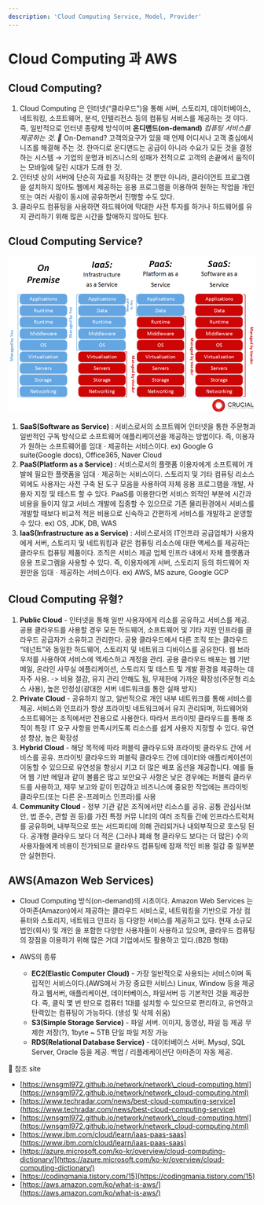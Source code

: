 ```yaml
---
description: 'Cloud Computing Service, Model, Provider'
---
```


# Cloud Computing 과 AWS

## Cloud Computing?

1. Cloud Computing ​은 인터넷\(“클라우드”\)을 통해 서버, 스토리지, 데이터베이스, 네트워킹,  소프트웨어, 분석, 인텔리전스 등의 컴퓨팅 서비스를 제공하는 것 이다.   즉, 일반적으로 인터넷 종량제 방식이며 **온디맨드\(on-demand\)**  _컴퓨팅 서비스를  제공하는 것.  📍_ On-Demand?   고객의요구가 있을 때 언제 어디서나 고객 중심에서 니즈를 해결해 주는 것.    한마디로 온디맨드는 공급이 아니라 수요가 모든 것을 결정하는 시스템 →  기업의 운명과  비즈니스의 성패가 전적으로 고객의 손끝에서 움직이는 모바일에 달린 시대가 도래 한 것.  
2. 인터넷 상의 서버에 단순히 자료를 저장하는 것 뿐만 아니라, 클라이언트 프로그램을  설치하지 않아도 웹에서 제공하는 응용 프로그램을 이용하여 원하는 작업을 ​개인 또는  여러 사람이 동시에 공유하면서 진행​할 수도 있다.   
3. 클라우드 컴퓨팅을 사용하면 하드웨어에 막대한 사전 투자를 하거나 하드웨어를 유지 관리하기 위해 많은 시간을 할애하지 않아도 된다.

## Cloud Computing Service?

![](.gitbook/assets/types-of-cloud-computing1.png)

1. **SaaS\(Software as Service\)**  : 서비스로서의 소프트웨어  인터넷을 통한 주문형과 일반적인 구독 방식으로 소프트웨어 애플리케이션을 제공하는  방법이다. 즉, 이용자가 원하는 소프트웨어를 임대ㆍ제공하는 서비스이다.    ex\) Google G suite\(Google docs\), Office365, Naver Cloud  
2. **PaaS\(Platform as a Service\) :** 서비스로서의 플랫폼  이용자에게 소프트웨어 개발에 필요한 플랫폼을 임대ㆍ제공하는 서비스이다. 스토리지 및  기타 컴퓨팅 리소스 외에도 사용자는 사전 구축 된 도구 모음을 사용하여 자체 응용  프로그램을 개발, 사용자 지정 및 테스트 할 수 있다.    PaaS를 이용한다면 서비스 외적인 부분에 시간과 비용을 들이지 않고 서비스 개발에 집중할 수 있으므로 기존 물리환경에서 서비스를 개발할 때보다 비교적 적은 비용으로 신속하고 간편하게 서비스를 개발하고 운영할 수 있다. ex\) OS, JDK, DB, WAS  
3. **IaaS\(Infrastructure as a Service\)**  : 서비스로서의 IT인프라   공급업체가 사용자에게 서버, 스토리지 및 네트워킹과 같은 컴퓨팅 리소스에 대한  액세스를 제공하는 클라우드 컴퓨팅 제품이다. 조직은 서비스 제공 업체 인프라 내에서  자체 플랫폼과 응용 프로그램을 사용할 수 있다.   즉, 이용자에게 서버, 스토리지 등의 하드웨어 자원만을 임대ㆍ제공하는 서비스이다.   ex\) AWS, MS azure, Google GCP  

## Cloud Computing 유형?

1. **Public Cloud** - 인터넷을 통해 일반 사용자에게 리소를 공유하고 서비스를 제공.  공용 클라우드를 사용할 경우 모든 하드웨어, 소프트웨어 및 기타 지원 인프라를 클라우드 공급자가 소유하고 관리한다. 공용 클라우드에서 다른 조직 또는 클라우드  “테넌트”와 동일한 하드웨어, 스토리지 및 네트워크 디바이스를 공유한다.  웹 브라우저를 사용하여 서비스에 액세스하고 계정을 관리. 공용 클라우드 배포는 웹 기반 메일, 온라인 사무실 애플리케이션, 스토리지 및 테스트 및 개발 환경을 제공하는 데 자주 사용. -&gt; 비용 절감, 유지 관리 안해도 됨, 무제한에 가까운 확장성\(주문형 리소스 사용\), 높은 안정성\(광대한 서버 네트워크를 통한 실패 방지\)  
2. **Private Cloud** - 공유하지 않고, 일반적으로 개인 내부 네트워크를 통해 서비스를  제공.  서비스와 인프라가 항상 프라이빗 네트워크에서 유지 관리되며, 하드웨어와 소프트웨어는 조직에서만 전용으로 사용한다. 따라서 프라이빗 클라우드를 통해 조직이 특정 IT 요구 사항을 만족시키도록 리소스를 쉽게 사용자 지정할 수 있다. 유연성 향상, 높은 확장성  
3.  **Hybrid Cloud** - 해당 목적에 따라 퍼블릭 클라우드와 프라이빗 클라우드 간에  서비스를 공유.   프라이빗 클라우드와 퍼블릭 클라우드 간에 데이터와 애플리케이션이 이동할 수 있으므로 유연성을 향상시 키고 더 많은 배포 옵션을 제공합니다. 예를 들어 웹 기반 메일과 같이 볼륨은 많고 보안요구 사항은 낮은 경우에는 퍼블릭 클라우드를 사용하고, 재무 보고와 같이 민감하고 비즈니스에 중요한 작업에는 프라이빗 클라우드\(또는 다른 온-프레미스 인프라\)를 사용 
4. **Community Cloud** - 정부 기관 같은 조직에서만 리소스를 공유.  공통 관심사\(보안, 법 준수, 관할 권 등\)를 가진 특정 커뮤 니티의 여러 조직들 간에 인프라스트럭처를 공유하며, 내부적으로 또는 서드파티에 의해 관리되거나 내외부적으로 호스팅 된다. 공개형 클라우드 보다 더 적은 \(그러나 폐쇄 형 클라우드 보다는 더 많은\) 수의 사용자들에게 비용이 전가되므로 클라우드 컴퓨팅에 잠재 적인 비용 절감 중 일부분만 실현한다.

## AWS\(Amazon Web Services\)

* Cloud Computing 방식\(on-demand\)의 시초이다. Amazon Web Services 는 아마존\(Amazon\)에서 제공하는 클라우드 서비스로, 네트워킹을 기반으로 가상 컴퓨터와 스토리지, 네트워크 인프라 등 다양한 서비스를 제공하고 있다. 현재 소규모 법인\(회사\) 및 개인 을 포함한 다양한 사용자들이 사용하고 있으며, 클라우드 컴퓨팅의 장점을 이용하기 위해 많은 거대 기업에서도 활용하고 있다.\(B2B 형태\) 
* AWS의 종류

  *  **EC2\(Elastic Computer Cloud\)**​ ​- ​가장 일반적으로 사용되는 서비스이며 독립적인 서비스이다.\(AWS에서 가장 중요한 서비스\) Linux, Window 등을 제공하고 웹서버, 애플리케이션, 데이터베이스, 파일서버 등 기본적인 것을 제공한다. 즉, 클릭 몇 번 만으로 컴퓨터 1대를 설치할 수 있으므로 편리하고, 유연하고 탄력있는 컴퓨팅이 가능하다. \(생성 및 삭제 쉬움\)  
  *  **S3\(Simple Storage Service\)** ​- ​파일 서버. 이미지, 동영상, 파일 등 제공 무제한 저장\(?\), 1byte ~ 5TB 단일 파일 저장 가능  
  *  **RDS\(Relational Database Service\)** ​-​ ​데이터베이스 서버. Mysql, SQL Server, Oracle 등을 제공. 백업 / 리플레케이션단 아마존이 자동 제공.

  
  

🔗 참조 site 

* [https://wnsgml972.github.io/network/network\_cloud-computing.html](https://wnsgml972.github.io/network/network_cloud-computing.html) 
*  ​[https://www.techradar.com/news/best-cloud-computing-service](https://www.techradar.com/news/best-cloud-computing-service) 
*  ​[https://wnsgml972.github.io/network/network\_cloud-computing.html](https://wnsgml972.github.io/network/network_cloud-computing.html) 
*  ​[https://www.ibm.com/cloud/learn/iaas-paas-saas](https://www.ibm.com/cloud/learn/iaas-paas-saas) 
*  ​[https://azure.microsoft.com/ko-kr/overview/cloud-computing-dictionary/](https://azure.microsoft.com/ko-kr/overview/cloud-computing-dictionary/) 
*  ​[https://codingmania.tistory.com/15](https://codingmania.tistory.com/15) 
*  ​[https://aws.amazon.com/ko/what-is-aws/](https://aws.amazon.com/ko/what-is-aws/)



